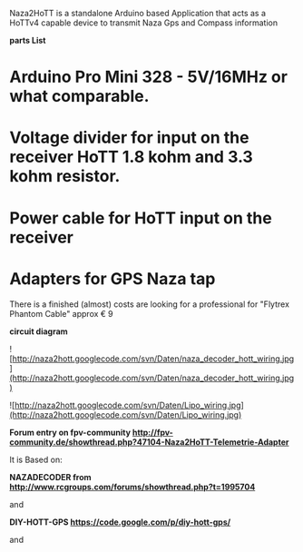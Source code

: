 Naza2HoTT is a standalone Arduino based Application that acts as a HoTTv4 capable device to transmit Naza Gps and Compass information

**parts List**

# Arduino Pro Mini 328 - 5V/16MHz or what comparable.

# Voltage divider for input on the receiver HoTT 1.8 kohm and 3.3 kohm resistor.

# Power cable for HoTT input on the receiver

# Adapters for GPS Naza tap
There is a finished (almost) costs are looking for a professional for "Flytrex Phantom Cable" approx € 9

**circuit diagram**

![http://naza2hott.googlecode.com/svn/Daten/naza_decoder_hott_wiring.jpg](http://naza2hott.googlecode.com/svn/Daten/naza_decoder_hott_wiring.jpg)

![http://naza2hott.googlecode.com/svn/Daten/Lipo_wiring.jpg](http://naza2hott.googlecode.com/svn/Daten/Lipo_wiring.jpg)

**Forum entry on fpv-community http://fpv-community.de/showthread.php?47104-Naza2HoTT-Telemetrie-Adapter**

It is Based on:

**NAZADECODER from http://www.rcgroups.com/forums/showthread.php?t=1995704**

and

**DIY-HOTT-GPS https://code.google.com/p/diy-hott-gps/**

and

